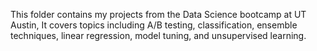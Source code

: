 This folder contains my projects from the Data Science bootcamp at UT Austin, It covers topics including A/B testing, classification, ensemble techniques, linear regression, model tuning, and unsupervised learning.
